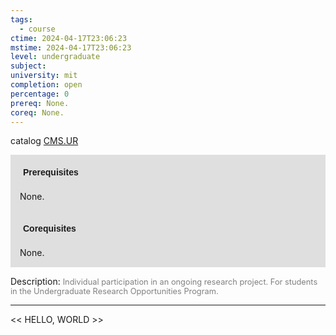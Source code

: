 ```yaml
---
tags:
  - course
ctime: 2024-04-17T23:06:23
mstime: 2024-04-17T23:06:23
level: undergraduate
subject: 
university: mit
completion: open
percentage: 0
prereq: None.
coreq: None.
---
```


catalog [CMS.UR](http://student.mit.edu/catalog/mCMSa.html#CMS.UR)

<span style="display: block; padding: 15px; background-color: rgb(100, 100, 100, 0.2);"><font id="m_prereq111_0" style="display: block; font-family: Arial, sans-serif; font-weight: bold; padding: 5px">Prerequisites</font><br><span id="prereq111_0">None.</span></span>
<span style="display: block; padding: 15px; background-color: rgb(100, 100, 100, 0.2);"><font id="m_coreq111_0" style="display: block; font-family: Arial, sans-serif; font-weight: bold; padding: 5px">Corequisites</font><br><span id="coreq111_0">None.</span></span>

<font style="">Description:</font>
<font style="color: grey; font-size: 0.8rem;">Individual participation in an ongoing research project. For students in the Undergraduate Research Opportunities Program.</font>



---

<< HELLO, WORLD >>
